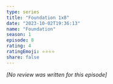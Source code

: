 ```yaml
---
type: series
title: "Foundation 1x8"
date: "2023-10-02T19:36:13"
name: "Foundation"
season: 1
episode: 8
rating: 4
ratingEmoji: ⭐️⭐️⭐️⭐️
share: false
---
```


_[No review was written for this episode]_

